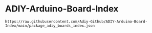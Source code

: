 # ADIY-Arduino-Board-Index

```
https://raw.githubusercontent.com/Adiy-Github/ADIY-Arduino-Board-Index/main/package_adiy_boards_index.json
```
